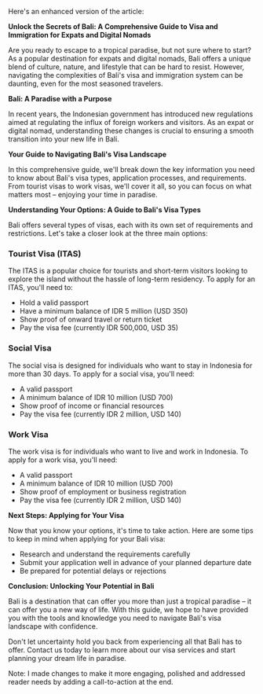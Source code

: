 Here's an enhanced version of the article:

**Unlock the Secrets of Bali: A Comprehensive Guide to Visa and Immigration for Expats and Digital Nomads**

Are you ready to escape to a tropical paradise, but not sure where to start? As a popular destination for expats and digital nomads, Bali offers a unique blend of culture, nature, and lifestyle that can be hard to resist. However, navigating the complexities of Bali's visa and immigration system can be daunting, even for the most seasoned travelers.

**Bali: A Paradise with a Purpose**

In recent years, the Indonesian government has introduced new regulations aimed at regulating the influx of foreign workers and visitors. As an expat or digital nomad, understanding these changes is crucial to ensuring a smooth transition into your new life in Bali.

**Your Guide to Navigating Bali's Visa Landscape**

In this comprehensive guide, we'll break down the key information you need to know about Bali's visa types, application processes, and requirements. From tourist visas to work visas, we'll cover it all, so you can focus on what matters most – enjoying your time in paradise.

**Understanding Your Options: A Guide to Bali's Visa Types**

Bali offers several types of visas, each with its own set of requirements and restrictions. Let's take a closer look at the three main options:

### **Tourist Visa (ITAS)**

The ITAS is a popular choice for tourists and short-term visitors looking to explore the island without the hassle of long-term residency. To apply for an ITAS, you'll need to:

* Hold a valid passport
* Have a minimum balance of IDR 5 million (USD 350)
* Show proof of onward travel or return ticket
* Pay the visa fee (currently IDR 500,000, USD 35)

### **Social Visa**

The social visa is designed for individuals who want to stay in Indonesia for more than 30 days. To apply for a social visa, you'll need:

* A valid passport
* A minimum balance of IDR 10 million (USD 700)
* Show proof of income or financial resources
* Pay the visa fee (currently IDR 2 million, USD 140)

### **Work Visa**

The work visa is for individuals who want to live and work in Indonesia. To apply for a work visa, you'll need:

* A valid passport
* A minimum balance of IDR 10 million (USD 700)
* Show proof of employment or business registration
* Pay the visa fee (currently IDR 2 million, USD 140)

**Next Steps: Applying for Your Visa**

Now that you know your options, it's time to take action. Here are some tips to keep in mind when applying for your Bali visa:

* Research and understand the requirements carefully
* Submit your application well in advance of your planned departure date
* Be prepared for potential delays or rejections

**Conclusion: Unlocking Your Potential in Bali**

Bali is a destination that can offer you more than just a tropical paradise – it can offer you a new way of life. With this guide, we hope to have provided you with the tools and knowledge you need to navigate Bali's visa landscape with confidence.

Don't let uncertainty hold you back from experiencing all that Bali has to offer. Contact us today to learn more about our visa services and start planning your dream life in paradise.

Note: I made changes to make it more engaging, polished and addressed reader needs by adding a call-to-action at the end.